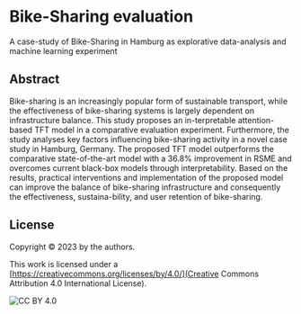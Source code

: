 # Bike-Sharing evaluation
A case-study of Bike-Sharing in Hamburg as explorative data-analysis and machine learning experiment
## Abstract
Bike-sharing is an increasingly popular form of sustainable transport, while the effectiveness of bike-sharing systems is largely dependent on infrastructure balance. This study proposes an in-terpretable attention-based TFT model in a comparative evaluation experiment. Furthermore, the study analyses key factors influencing bike-sharing activity in a novel case study in Hamburg, Germany. The proposed TFT model outperforms the comparative state-of-the-art model with a 36.8% improvement in RSME and overcomes current black-box models through interpretability. Based on the results, practical interventions and implementation of the proposed model can improve the balance of bike-sharing infrastructure and consequently the effectiveness, sustaina-bility, and user retention of bike-sharing.

## License
Copyright © 2023 by the authors.

This work is licensed under a [https://creativecommons.org/licenses/by/4.0/](Creative Commons Attribution 4.0 International License).

![CC BY 4.0](https://mirrors.creativecommons.org/presskit/buttons/88x31/png/by.png)


